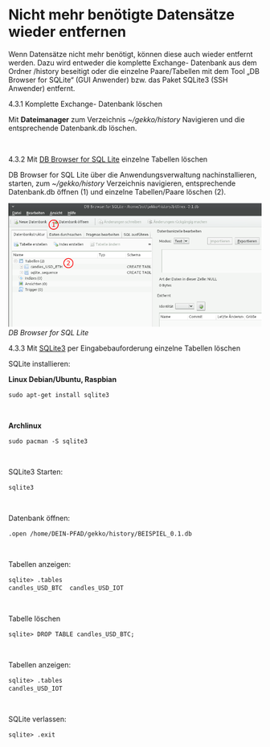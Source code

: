 # Nicht mehr benötigte Datensätze wieder entfernen

Wenn Datensätze nicht mehr benötigt, können diese auch wieder entfernt werden. Dazu wird entweder die komplette Exchange- Datenbank aus dem Ordner /history beseitigt oder die einzelne Paare/Tabellen mit dem Tool „DB Browser for SQLite“ (GUI Anwender) bzw. das Paket SQLite3 (SSH Anwender) entfernt.

4.3.1 Komplette  Exchange- Datenbank löschen

Mit **Dateimanager** zum Verzeichnis *~/gekko/history* Navigieren und die entsprechende Datenbank.db löschen.

<br>

4.3.2 Mit [DB Browser for SQL Lite](https://wiki.ubuntuusers.de/SQLite_Database_Browser/) einzelne Tabellen löschen

DB Browser for SQL Lite über die Anwendungsverwaltung nachinstallieren, starten, zum *~/gekko/history* Verzeichnis navigieren, entsprechende Datenbank.db öffnen (1) und einzelne Tabellen/Paare löschen (2).

![DB Browser](https://github.com/schwarzwaldjoker/osc-trading-bot-doku/blob/master/screenshots/04_db-browser.png)
*DB Browser for SQL Lite*
<br>

4.3.3 Mit [SQLite3](https://wiki.ubuntuusers.de/SQLite/) per Eingabebauforderung einzelne Tabellen löschen

SQLite installieren:

**Linux Debian/Ubuntu, Raspbian**
```
sudo apt-get install sqlite3
```
<br>

**Archlinux**
```
sudo pacman -S sqlite3
```
<br>

SQLite3 Starten:
```
sqlite3 
```
<br>

Datenbank öffnen:
```
.open /home/DEIN-PFAD/gekko/history/BEISPIEL_0.1.db
```
<br>

Tabellen anzeigen:
```
sqlite> .tables
candles_USD_BTC  candles_USD_IOT
```
<br>

Tabelle löschen
```
sqlite> DROP TABLE candles_USD_BTC;
```
<br>

Tabellen anzeigen:
```
sqlite> .tables
candles_USD_IOT
```
<br>

SQLite verlassen:
```
sqlite> .exit
```
<br>


